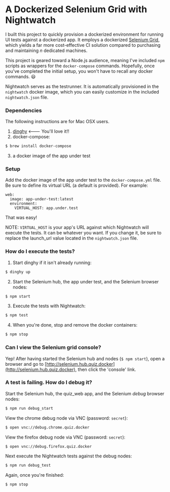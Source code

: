 # A Dockerized Selenium Grid with Nightwatch

I built this project to quickly provision a dockerized environment for running
UI tests against a dockerized app. It employs a dockerized [Selenium Grid](https://github.com/SeleniumHQ/selenium/wiki/Grid2), which yields a far more cost-effective CI solution compared to purchasing and maintaining *n* dedicated machines.

This project is geared toward a Node.js audience, meaning I've included `npm`
scripts as wrappers for the `docker-compose` commands. Hopefully, once you've
completed the initial setup, you won't have to recall any docker commands. :smiley:

Nightwatch serves as the testrunner. It is automatically provisioned in the
 `nightwatch` docker image, which you can easily customize in the included `nightwatch.json` file.

### Dependencies

The following instructions are for Mac OSX users.

1. [dinghy](https://github.com/codekitchen/dinghy)  <--- You'll love it!!
2. docker-compose:
```sh
$ brew install docker-compose
```
3. a docker image of the app under test

### Setup

Add the docker image of the app under test to the `docker-compose.yml` file. Be sure to define its virtual URL (a default is provided). For example:
``` 
web:
  image: app-under-test:latest
  environment:
    VIRTUAL_HOST: app.under.test
```

That was easy!

NOTE: `VIRTUAL_HOST` is your app's URL against which Nightwatch will execute the tests. It can be whatever you want. If you change it, be sure to replace the launch_url value located in the `nightwatch.json` file.

### How do I execute the tests?

1. Start dinghy if it isn't already running:
```sh
$ dinghy up
```

2. Start the Selenium hub, the app under test, and the Selenium browser nodes:
```sh
$ npm start
```

3. Execute the tests with Nightwatch:
```sh
$ npm test
```

4. When you're done, stop and remove the docker containers:
```sh
$ npm stop
```

### Can I view the Selenium grid console?

Yep! After having started the Selenium hub and nodes (`$ npm start`), open a
browser and go to [http://selenium.hub.quiz.docker](http://selenium.hub.quiz.docker), then
click the 'console' link.

### A test is failing. How do I debug it?

Start the Selenium hub, the quiz_web app, and the Selenium *debug* browser nodes:
```sh
$ npm run debug_start
```

View the chrome debug node via VNC (password: `secret`):
```sh
$ open vnc://debug.chrome.quiz.docker
```

View the firefox debug node via VNC (password: `secret`):
```sh
$ open vnc://debug.firefox.quiz.docker
```

Next execute the Nightwatch tests against the debug nodes:
```sh
$ npm run debug_test
```

Again, once you're finished:
```sh
$ npm stop
```

